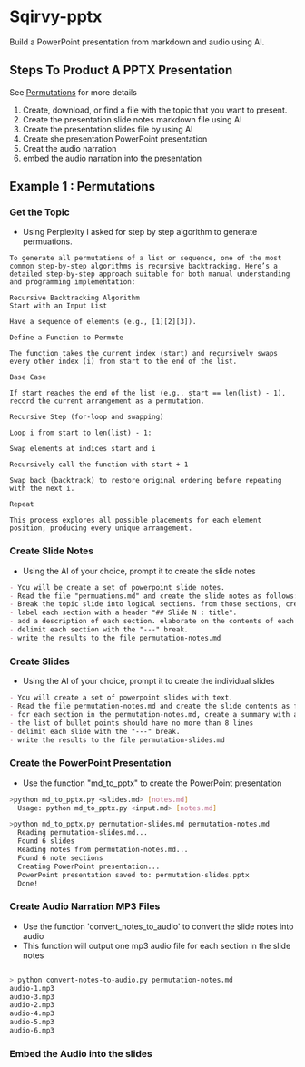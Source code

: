 # Sqirvy-pptx

Build a PowerPoint presentation from markdown and audio using AI.

## Steps To Product A PPTX Presentation

See [Permutations](#get-the-topic) for more details
1. Create, download, or find a file with the topic that you want to present. 
2. Create the presentation slide notes markdown file using AI
3. Create the presentation slides file by using AI
4. Create she presentation PowerPoint presentation
5. Creat the audio narration
6. embed the audio narration into the presentation
 

## Example 1 : Permutations

### Get the Topic

- Using Perplexity I asked for step by step algorithm to generate permuations. 

```text
To generate all permutations of a list or sequence, one of the most common step-by-step algorithms is recursive backtracking. Here’s a detailed step-by-step approach suitable for both manual understanding and programming implementation:

Recursive Backtracking Algorithm
Start with an Input List

Have a sequence of elements (e.g., [1][2][3]).

Define a Function to Permute

The function takes the current index (start) and recursively swaps every other index (i) from start to the end of the list.

Base Case

If start reaches the end of the list (e.g., start == len(list) - 1), record the current arrangement as a permutation.

Recursive Step (for-loop and swapping)

Loop i from start to len(list) - 1:

Swap elements at indices start and i

Recursively call the function with start + 1

Swap back (backtrack) to restore original ordering before repeating with the next i.

Repeat

This process explores all possible placements for each element position, producing every unique arrangement.
```

### Create Slide Notes

- Using the AI of your choice, prompt it to create the slide notes

```markdown
- You will be create a set of powerpoint slide notes. 
- Read the file "permuations.md" and create the slide notes as follows:
- Break the topic slide into logical sections. from those sections, create a markdown file with sections for each logical section. 
- label each section with a header "## Slide N : title". 
- add a description of each section. elaborate on the contents of each section if you can describe it in more detail. This description will be used to create text to speech audio so try to keep it to maximum 25 lines.
- delimit each section with the "---" break.
- write the results to the file permutation-notes.md
```

### Create Slides

- Using the AI of your choice, prompt it to create the individual slides

```markdown
- You will create a set of powerpoint slides with text.
- Read the file permutation-notes.md and create the slide contents as follows:
- for each section in the permutation-notes.md, create a summary with a title and a list of bullet points for that section
- the list of bullet points should have no more than 8 lines
- delimit each slide with the "---" break.
- write the results to the file permutation-slides.md
```

### Create the PowerPoint Presentation
- Use the function "md_to_pptx" to create the PowerPoint presentation

```bash
>python md_to_pptx.py <slides.md> [notes.md]
  Usage: python md_to_pptx.py <input.md> [notes.md]

>python md_to_pptx.py permutation-slides.md permutation-notes.md 
  Reading permutation-slides.md...
  Found 6 slides
  Reading notes from permutation-notes.md...
  Found 6 note sections
  Creating PowerPoint presentation...
  PowerPoint presentation saved to: permutation-slides.pptx
  Done!

```

### Create Audio Narration MP3 Files

- Use the function 'convert_notes_to_audio' to convert the slide notes into audio 
- This function will output one mp3 audio file for each section in the slide notes

```bash

> python convert-notes-to-audio.py permutation-notes.md 
audio-1.mp3
audio-3.mp3
audio-2.mp3
audio-4.mp3
audio-5.mp3
audio-6.mp3
```

### Embed the Audio into the slides